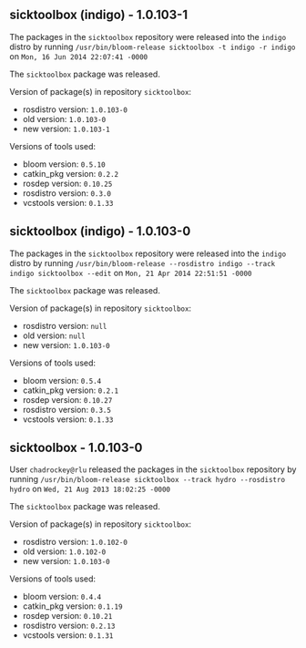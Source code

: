 ## sicktoolbox (indigo) - 1.0.103-1

The packages in the `sicktoolbox` repository were released into the `indigo` distro by running `/usr/bin/bloom-release sicktoolbox -t indigo -r indigo` on `Mon, 16 Jun 2014 22:07:41 -0000`

The `sicktoolbox` package was released.

Version of package(s) in repository `sicktoolbox`:
- rosdistro version: `1.0.103-0`
- old version: `1.0.103-0`
- new version: `1.0.103-1`

Versions of tools used:
- bloom version: `0.5.10`
- catkin_pkg version: `0.2.2`
- rosdep version: `0.10.25`
- rosdistro version: `0.3.0`
- vcstools version: `0.1.33`


## sicktoolbox (indigo) - 1.0.103-0

The packages in the `sicktoolbox` repository were released into the `indigo` distro by running `/usr/bin/bloom-release --rosdistro indigo --track indigo sicktoolbox --edit` on `Mon, 21 Apr 2014 22:51:51 -0000`

The `sicktoolbox` package was released.

Version of package(s) in repository `sicktoolbox`:
- rosdistro version: `null`
- old version: `null`
- new version: `1.0.103-0`

Versions of tools used:
- bloom version: `0.5.4`
- catkin_pkg version: `0.2.1`
- rosdep version: `0.10.27`
- rosdistro version: `0.3.5`
- vcstools version: `0.1.33`


## sicktoolbox - 1.0.103-0

User `chadrockey@rlu` released the packages in the `sicktoolbox` repository by running `/usr/bin/bloom-release sicktoolbox --track hydro --rosdistro hydro` on `Wed, 21 Aug 2013 18:02:25 -0000`

The `sicktoolbox` package was released.

Version of package(s) in repository `sicktoolbox`:
- rosdistro version: `1.0.102-0`
- old version: `1.0.102-0`
- new version: `1.0.103-0`

Versions of tools used:
- bloom version: `0.4.4`
- catkin_pkg version: `0.1.19`
- rosdep version: `0.10.21`
- rosdistro version: `0.2.13`
- vcstools version: `0.1.31`


